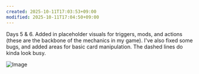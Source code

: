 ```yaml
---
created: 2025-10-11T17:03:53+09:00
modified: 2025-10-11T17:04:50+09:00
---
```


Days 5 & 6. Added in placeholder visuals for triggers, mods, and actions (these are the backbone of the mechanics in my game). I've also fixed some bugs, and added areas for basic card manipulation. The dashed lines do kinda look busy. 

![Image](./dd0365eda41851ee6d03879f34c3b824.gif)
